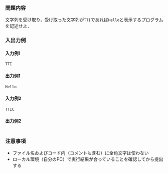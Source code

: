 ### 問題内容
文字列を受け取り，受け取った文字列が`TTI`であれば`Hello`と表示するプログラムを記述せよ．


### 入出力例
#### 入力例1
```
TTI
```

#### 出力例1
```
Hello
```

#### 入力例2
```
TTIC
```
#### 出力例2
```

```


### 注意事項

- ファイル名およびコード内（コメントも含む）に全角文字は使わない  
- ローカル環境（自分のPC）で実行結果が合っていることを確認してから提出する

